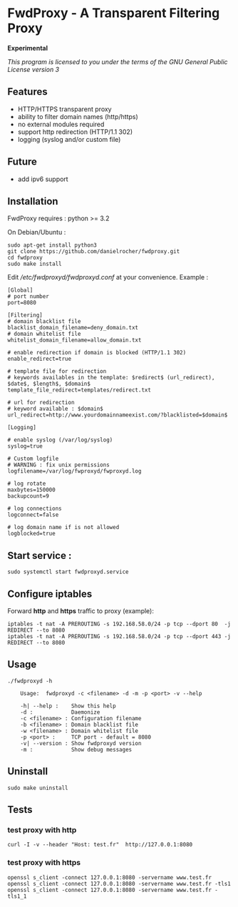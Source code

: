 
# FwdProxy - A Transparent Filtering Proxy

**Experimental**

_This program is licensed to you under the terms of the GNU General Public License version 3_

## Features

 - HTTP/HTTPS transparent proxy
 - ability to filter domain names (http/https)
 - no external modules required
 - support http redirection (HTTP/1.1 302)
 - logging (syslog and/or custom file)

## Future

 - add ipv6 support


## Installation

FwdProxy requires : python >= 3.2

On Debian/Ubuntu :

    sudo apt-get install python3
    git clone https://github.com/danielrocher/fwdproxy.git
    cd fwdproxy
    sudo make install


Edit */etc/fwdproxyd/fwdproxyd.conf* at your convenience. Example :

    [Global]
    # port number
    port=8080
    
    [Filtering]
    # domain blacklist file
    blacklist_domain_filename=deny_domain.txt
    # domain whitelist file
    whitelist_domain_filename=allow_domain.txt

    # enable redirection if domain is blocked (HTTP/1.1 302)
    enable_redirect=true
    
    # template file for redirection
    # keywords availables in the template: $redirect$ (url_redirect), $date$, $length$, $domain$
    template_file_redirect=templates/redirect.txt
    
    # url for redirection
    # keyword available : $domain$
    url_redirect=http://www.yourdomainnameexist.com/?blacklisted=$domain$

    [Logging]
    
    # enable syslog (/var/log/syslog)
    syslog=true
    
    # Custom logfile
    # WARNING : fix unix permissions
    logfilename=/var/log/fwproxyd/fwproxyd.log

    # log rotate
    maxbytes=150000
    backupcount=9
    
    # log connections
    logconnect=false
    
    # log domain name if is not allowed
    logblocked=true


## Start service :

    sudo systemctl start fwdproxyd.service

## Configure iptables

Forward **http** and **https** traffic to proxy (example):

    iptables -t nat -A PREROUTING -s 192.168.58.0/24 -p tcp --dport 80  -j REDIRECT --to 8080
    iptables -t nat -A PREROUTING -s 192.168.58.0/24 -p tcp --dport 443 -j REDIRECT --to 8080

## Usage

    ./fwdproxyd -h
    
    	Usage:  fwdproxyd -c <filename> -d -m -p <port> -v --help
    
    	-h| --help :    Show this help
    	-d :            Daemonize
    	-c <filename> : Configuration filename
    	-b <filename> : Domain blacklist file
    	-w <filename> : Domain whitelist file
    	-p <port> :     TCP port - default = 8080
    	-v| --version : Show fwdproxyd version
    	-m :            Show debug messages

## Uninstall

    sudo make uninstall

## Tests

### test proxy with http

    curl -I -v --header "Host: test.fr"  http://127.0.0.1:8080

### test proxy with https

    openssl s_client -connect 127.0.0.1:8080 -servername www.test.fr
    openssl s_client -connect 127.0.0.1:8080 -servername www.test.fr -tls1
    openssl s_client -connect 127.0.0.1:8080 -servername www.test.fr -tls1_1


